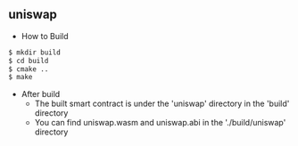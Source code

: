 uniswap
-------------

 - How to Build 

```sh
$ mkdir build
$ cd build
$ cmake ..
$ make
```
 - After build 
   - The built smart contract is under the 'uniswap' directory in the 'build' directory
   - You can find uniswap.wasm and uniswap.abi in the './build/uniswap' directory